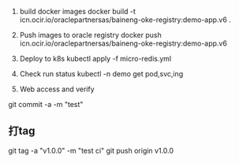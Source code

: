 1. build docker images
docker build -t icn.ocir.io/oraclepartnersas/baineng-oke-registry:demo-app.v6 .

2. Push images to oracle registry 
docker push icn.ocir.io/oraclepartnersas/baineng-oke-registry:demo-app.v6

3. Deploy to k8s
kubectl apply -f micro-redis.yml

4. Check run status
kubectl -n demo get pod,svc,ing

5. Web access and verify



git commit -a -m "test"
## 打tag
git tag -a "v1.0.0" -m "test ci"
git push origin v1.0.0